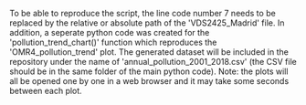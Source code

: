 To be able to reproduce the script, the line code number 7 needs to be replaced by the relative or absolute path of the 'VDS2425_Madrid' file.
In addition, a seperate python code was created for the 'pollution_trend_chart()' function which reproduces the 'OMR4_pollution_trend' plot.
The generated dataset will be included in the repository under the name of 'annual_pollution_2001_2018.csv' (the CSV file should be in the same folder of the main python code).
Note: the plots will all be opened one by one in a web browser and it may take some seconds between each plot.
